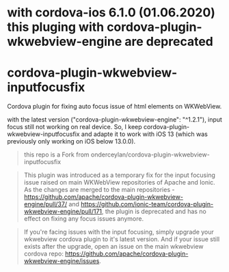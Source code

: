 # with cordova-ios 6.1.0 (01.06.2020) this pluging with cordova-plugin-wkwebview-engine are deprecated

# cordova-plugin-wkwebview-inputfocusfix
Cordova plugin for fixing auto focus issue of html elements on WKWebView. 

with the latest version ("cordova-plugin-wkwebview-engine": "^1.2.1"), input focus still not working on real device. So, I keep cordova-plugin-wkwebview-inputfocusfix and adapte it to work with iOS 13 (which was previously only working on iOS below 13.0.0).

> this repo is a Fork from onderceylan/cordova-plugin-wkwebview-inputfocusfix

> This plugin was introduced as a temporary fix for the input focusing issue raised on main WKWebView repositories of Apache and Ionic. As the changes are merged to the main repositories - https://github.com/apache/cordova-plugin-wkwebview-engine/pull/37/ and https://github.com/ionic-team/cordova-plugin-wkwebview-engine/pull/171, the plugin is deprecated and has no effect on fixing any focus issues anymore. 

> If you're facing issues with the input focusing, simply upgrade your wkwebview cordova plugin to it's latest version. And if your issue still exists after the upgrade, open an issue on the main wkwebview cordova repo: https://github.com/apache/cordova-plugin-wkwebview-engine/issues.  
